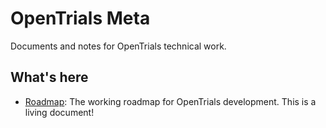 # OpenTrials Meta

Documents and notes for OpenTrials technical work.

## What's here

* [Roadmap](roadmap.md): The working roadmap for OpenTrials development. This is a living document!
